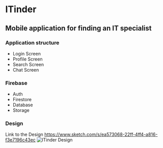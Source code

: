 # ITinder
## Mobile application for finding an IT specialist
### Application structure
* Login Screen
* Profile Screen
* Search Screen
* Chat Screen
### Firebase
* Auth
* Firestore
* Database
* Storage
### Design
Link to the Design https://www.sketch.com/s/ea573068-22ff-4ff4-a816-f3e7196c43ec
![ITinder Design](https://user-images.githubusercontent.com/60810420/201676571-ceb732f6-d69e-44fc-bde6-1793f9aaede1.jpg)
